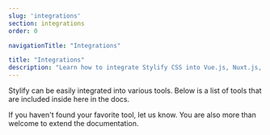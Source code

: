 ```yaml
---
slug: 'integrations'
section: integrations
order: 0

navigationTitle: "Integrations"

title: "Integrations"
description: "Learn how to integrate Stylify CSS into Vue.js, Nuxt.js, Next.js or Symfony framework or Webpack. Style your website faster."
---
```


Stylify can be easily integrated into various tools. Below is a list of tools that are included inside here in the docs.

If you haven't found your favorite tool, let us know. You are also more than welcome to extend the documentation.

<note><template>
All integration examples can be found in the [integration examples repository](https://github.com/stylify/integrations-examples).
</template></note>

<integration-blocks />

